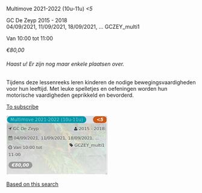 Multimove 2021-2022 (10u-11u) *<5*

GC De Zeyp 2015 - 2018  
04/09/2021, 11/09/2021, 18/09/2021, ... GCZEY\_multi1  

Van 10:00 tot 11:00

*€80,00*

  

###### *Haast u! Er zijn nog maar enkele plaatsen over.*

  

Tijdens deze lessenreeks leren kinderen de nodige bewegingsvaardigheden voor hun leeftijd. Met leuke spelletjes en oefeningen worden hun motorische vaardigheden geprikkeld en bevorderd.  

[To subscribe](https://tickets.vgc.be/activity/subscribe/GCZEY_multi1)

![](64092.png)

[Based on this search](https://tickets.vgc.be/activity/index?&vrijeplaatsen=1&Age%5B%5D=3%2C4&entity=276)